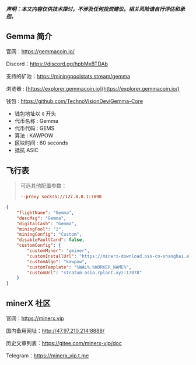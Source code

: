 

##### **声明**：本文内容仅供技术探讨，不涉及任何投资建议。相关风险请自行评估和承担。





## Gemma 简介

官网：https://gemmacoin.io/

Discord：https://discord.gg/hpbMxBTDAb



支持的矿池：https://miningpoolstats.stream/gemma

浏览器 : [https://explorer.gemmacoin.io](https://explorer.gemmacoin.io/)

钱包 : https://github.com/TechnoVisionDev/Gemma-Core



- 钱包地址以 `G` 开头
- 代币名称 : Gemma
- 代币代码 : GEMS
- 算法 : KAWPOW
- 区块时间 : 60 seconds
- 抵抗 ASIC



## 飞行表

> 可选其他配置参数：
>
> ```ini
> --proxy socks5://127.0.0.1:7890
> ```



```json
{
    "flightName": "Gemma",
    "descMsg": "Gemma",
    "digitalCash": "Gemma",
    "miningPool": "1",
    "miningConfig": "Custom",
    "disableFaultCard": false,
    "customConfig": {
        "customMiner": "gminer",
        "customInstallUrl": "https://minerx-download.oss-cn-shanghai.aliyuncs.com/gminer/gminer-3.44.4.tar.gz",
        "customAlgo": "kawpow",
        "customTemplate": "%WAL%.%WORKER_NAME%",
        "customUrl": "stratum-asia.rplant.xyz:17078"
    }
}
```



## minerX 社区

官网：https://minerx.vip

国内备用网址：http://47.97.210.214:8888/

历史文章列表：https://gitee.com/minerx-vip/doc

Telegram：https://minerx_vip.t.me

